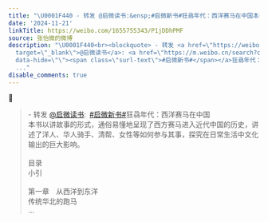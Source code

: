 ```yaml
---
title: "\U0001F440 - 转发 @启微读书:&ensp;#启微新书#狂骉年代：西洋赛马在中国本书以讲故事的形式，通俗易懂地呈现了西方赛马进入近代中国的历史，讲述了洋人、华人骑手、清..."
date: '2024-11-21'
linkTitle: https://weibo.com/1655755343/P1jDDhPMF
source: 张怡微的微博
description: "\U0001F440<br><blockquote> - 转发 <a href=\"https://weibo.com/5254785408\"
  target=\"_blank\">@启微读书</a>: <a href=\"https://m.weibo.cn/search?containerid=231522type%3D1%26t%3D10%26q%3D%23%E5%90%AF%E5%BE%AE%E6%96%B0%E4%B9%A6%23&amp;extparam=%23%E5%90%AF%E5%BE%AE%E6%96%B0%E4%B9%A6%23\"
  data-hide=\"\"><span class=\"surl-text\">#启微新书#</span></a>狂骉年代：西洋赛马在中国<br>本书以讲故事的形式，通俗易懂地呈现了西方赛马进入近代中国的历史，讲述了洋人、华人骑手、清帮、女性等如何参与其事，探究在日常生活中文化输出的巨大影响。<br><br>目录<br>小引<br><br>第一章　从西洋到东洋<br>传统华北的跑马<br>
  ..."
disable_comments: true
---
```

👀<br><blockquote> - 转发 <a href="https://weibo.com/5254785408" target="_blank">@启微读书</a>: <a href="https://m.weibo.cn/search?containerid=231522type%3D1%26t%3D10%26q%3D%23%E5%90%AF%E5%BE%AE%E6%96%B0%E4%B9%A6%23&amp;extparam=%23%E5%90%AF%E5%BE%AE%E6%96%B0%E4%B9%A6%23" data-hide=""><span class="surl-text">#启微新书#</span></a>狂骉年代：西洋赛马在中国<br>本书以讲故事的形式，通俗易懂地呈现了西方赛马进入近代中国的历史，讲述了洋人、华人骑手、清帮、女性等如何参与其事，探究在日常生活中文化输出的巨大影响。<br><br>目录<br>小引<br><br>第一章　从西洋到东洋<br>传统华北的跑马<br> ...
